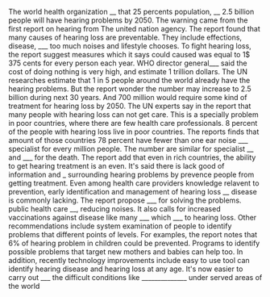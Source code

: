 The world health organization __ that 25 percents population, __ 2.5 billion people will have hearing problems by 2050.
The warning came from the first report on hearing from The united nation agency.
The report found that many causes of hearing loss are preventable.
They include effections, disease, ___ too much noises and lifestyle chooses.
To fight hearing loss, the report suggest measures which it says could caused  was equal to 1$ 375 cents for every person each year.
WHO director general___ said the cost of doing nothing is very high, and estimate 1 trillion dollars.
The UN researches estimate that 1 in 5 people around the world already have the hearing problems.
But the report wonder the number may increase to 2.5 billion during next 30 years.
And 700 million would require some kind of treatment for hearing loss by 2050.
The UN experts say in the report that many people with hearing loss can not get care.
This is a specially problem in poor countries, where there are few health care professionals.
8 percent of the people with hearing loss live in poor countries.
The reports finds that amount of those countries 78 percent have fewer than one ear noise ___ specialist for every million people.
The number are similar for specialist __ and ___ for the death.
The report add that even in rich countries, the ability to get hearing treatment is an even.
It's said there is lack good of information and _ surrounding hearing problems by prevence people from getting treatment.
Even among health care providers knowledge relavent to prevention, early identification and management of hearing loss __ disease is commonly lacking.
The report propose ___ for solving the problems. public health care __, reducing noises.
It also calls for increased vaccinations against disease like many ___ which ___  to hearing loss.
Other recommendations include system examination of people to identify problems that different points of levels.
For examples, the report notes that 6% of hearing problem in children could be prevented.
Programs to identify possible problems that target new mothers and babies can help too.
In addition, recently technology improvements include easy to use tool can identify hearing disease and hearing loss at any age.
It's now easier to carry out ___ the difficult conditions like ______________ under served areas of the world


